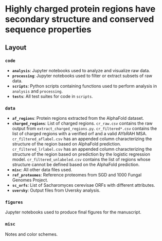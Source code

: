 # Highly charged protein regions have secondary structure and conserved sequence properties

## Layout

### **`code`**  
 * **`analysis`**: Jupyter notebooks used to analyze and visualize raw data.
 * **`processing`**: Jupyter notebooks used to filter or extract subsets of raw data.
 * **`scripts`**: Python scripts containing functions used to perform analysis in `analysis` and `processing`.
 * **`tests`**: All test suites for code in `scripts`.

### **`data`** 
 * **`af_regions`**: Protein regions extracted from the AlphaFold dataset.
 * **`charged_regions`**: List of charged regions. `cr_raw.csv` contains the raw output from `extract_charged_regions.py`. `cr_filtered*.csv` contains the list of charged regions with a verified orf and a valid AYbRAH MSA. `cr_filtered_aflabel.csv` has an appended column characterizing the structure of the region based on AlphaFold prediction. `cr_filtered_lrlabel.csv` has an appended column characterizing the structure of the region based on prediction by the logistic regression model. `cr_filtered_unlabeled.csv` contains the list of regions whose structure cannot be defined based on the AlphaFold prediction.
 * **`misc`**: All other data files used.
 * **`ref_proteomes`**: Reference proteomes from SGD and 1000 Fungal Genomes Project.
 * **`sc_orfs`**: List of Sacharomyces cerevisae ORFs with different attributes.
 * **`uversky`**: Output files from Uversky analysis.

### **`figures`** 
Jupyter notebooks used to produce final figures for the manuscript.

### **`misc`** 
Notes and color schemes.